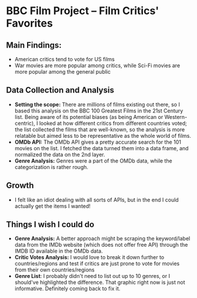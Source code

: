 # BBC Film Project – Film Critics' Favorites

## Main Findings:
- American critics tend to vote for US films
- War movies are more popular among critics, while Sci-Fi movies are more popular among the general public

## Data Collection and Analysis ##
- **Setting the scope:** There are millions of films existing out there, so I based this analysis on the BBC 100 Greatest Films in the 21st Century list. Being aware of its potential biases (as being American or Western-centric), I looked at how different critics from different countries voted; the list collected the films that are well-known, so the analysis is more relatable but aimed less to be representative as the whole world of films.
- **OMDb API:** The OMDb API gives a pretty accurate search for the 101 movies on the list. I fetched the data turned them into a data frame, and normalized the data on the 2nd layer.
- **Genre Analysis:** Genres were a part of the OMDb data, while the categorization is rather rough. 
## Growth ##
- I felt like an idiot dealing with all sorts of APIs, but in the end I could actually get the items I wanted!
## Things I wish I could do ##
- **Genre Analysis:** A better approach might be scraping the keyword/label data from the IMDb website (which does not offer free API) through the IMDB ID available in the OMDb data.
- **Critic Votes Analysis:** I would love to break it down further to countries/regions and test if critics are just prone to vote for movies from their own countries/regions
- **Genre List**: I probably didn't need to list out up to 10 genres, or I should've highlighted the difference. That graphic right now is just not informative. Definitely coming back to fix it.

